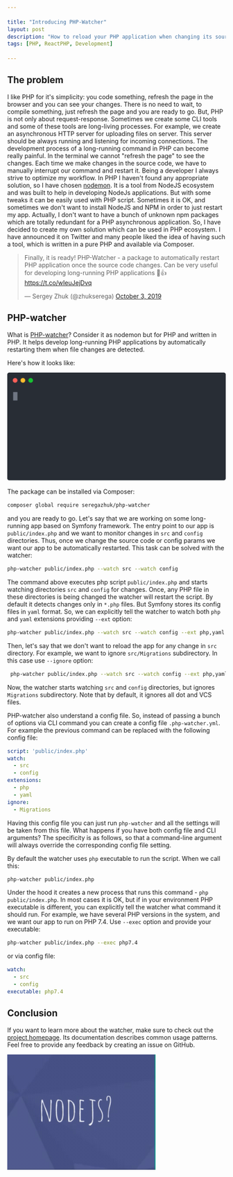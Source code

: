 ```yaml
---

title: "Introducing PHP-Watcher"
layout: post
description: "How to reload your PHP application when changing its source code"
tags: [PHP, ReactPHP, Development]

---
```


## The problem

I like PHP for it's simplicity: you code something, refresh the page in the browser and you can see your changes. There is no need to wait, to compile something, just refresh the page and you are ready to go. But, PHP is not only about request-response. Sometimes we create some CLI tools and some of these tools are long-living processes. For example, we create an asynchronous HTTP server for uploading files on server. This server should be always running and listening for incoming connections. The development process of a long-running command in PHP can become really painful. In the terminal we cannot "refresh the page" to see the changes. Each time we make changes in the source code, we have to manually interrupt our command and restart it. Being a developer I always strive to optimize my workflow. In PHP I haven't found any appropriate solution, so I have chosen [nodemon](https://github.com/remy/nodemon). It is a tool from NodeJS ecosystem and was built to help in developing NodeJs applications. But with some tweaks it can be easily used with PHP script. Sometimes it is OK, and sometimes we don't want to install NodeJS and NPM in order to just restart my app. Actually, I don't want to have a bunch of unknown npm packages which are totally redundant for a PHP asynchronous application. So, I have decided to create my own solution which can be used in PHP ecosystem. I have announced it on Twitter and many people liked the idea of having such a tool, which is written in a pure PHP and available via Composer.

<blockquote class="twitter-tweet" data-lang="en"><p lang="en" dir="ltr">Finally, it is ready! PHP-Watcher - a package to automatically restart PHP application once the source code changes. Can be very useful for developing long-running PHP applications 🎉👍<a href="https://t.co/wIeuJejDvq">https://t.co/wIeuJejDvq</a></p>&mdash; Sergey Zhuk (@zhukserega) <a href="https://twitter.com/zhukserega/status/1179722274414436352?ref_src=twsrc%5Etfw">October 3, 2019</a></blockquote> <script async src="https://platform.twitter.com/widgets.js" charset="utf-8"></script> 

## PHP-watcher

What is [PHP-watcher](https://github.com/seregazhuk/php-watcher)? Consider it as nodemon but for PHP and written in PHP. It helps develop long-running PHP applications by automatically restarting them when file changes are detected.

Here's how it looks like:

<img src="/assets/images/posts/PHP-watcher/demo.svg?sanitize=true" alt="watcher screenshot" style="max-width:100%;">

The package can be installed via Composer:

```bash
composer global require seregazhuk/php-watcher
```

and you are ready to go. Let's say that we are working on some long-running app based on Symfony framework. The entry point to our app is `public/index.php` and we want to monitor changes in `src` and `config` directories. Thus, once we change the source code or config params we want our app to be automatically restarted. This task can be solved with the watcher:

```bash
php-watcher public/index.php --watch src --watch config 
```

The command above executes php script `public/index.php` and starts watching directories `src` and `config` for changes. Once, any PHP file in these directories is being changed the watcher will restart the script. By default it detects changes only in `*.php` files. But Symfony stores its config files in `yaml` format. So, we can explicitly tell the watcher to watch both `php` and `yaml` extensions providing `--ext` option:

```bash
php-watcher public/index.php --watch src --watch config --ext php,yaml
```

Then, let's say that we don't want to reload the app for any change in `src` directory. For example, we want to ignore `src/Migrations` subdirectory. In this case use `--ignore` option:

```bash
 php-watcher public/index.php --watch src --watch config --ext php,yaml --ignore Migrations
```

Now, the watcher starts watching `src` and `config` directories, but ignores `Migrations` subdirectory. Note that by default, it ignores all dot and VCS files.

PHP-watcher also understand a config file. So, instead of passing a bunch of options via CLI command you can create a config file `.php-watcher.yml`. For example the previous command can be replaced with the following config file:

```yaml
script: 'public/index.php'
watch:
  - src
  - config
extensions:
  - php
  - yaml
ignore:
  - Migrations
```

Having this config file you can just run `php-watcher` and all the settings will be taken from this file. What happens if you have both config file and CLI arguments? The specificity is as follows, so that a command-line argument will always override the corresponding config file setting.

By default the watcher uses `php` executable to run the script. When we call this:

```bash
php-watcher public/index.php
```

Under the hood it creates a new process that runs this command - `php public/index.php`. In most cases it is OK, but if in your environment PHP executable is different, you can explicitly tell the watcher what command it should run. For example, we have several PHP versions in the system, and we want our app to run on PHP 7.4. Use `--exec` option and provide your executable:

```bash
php-watcher public/index.php --exec php7.4
```

or via config file:

```yaml
watch:
  - src
  - config
executable: php7.4
```

## Conclusion

If you want to learn more about the watcher, make sure to check out the [project homepage](https://github.com/seregazhuk/php-watcher). Its documentation describes common usage patterns. Feel free to provide any feedback by creating an issue on GitHub.

<p class="text-center image row">
    <img src="/assets/images/posts/php-watcher/nojs.gif" class="col-sm-6 col-sm-offset-3">
</p>
